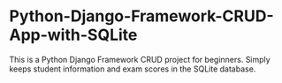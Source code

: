 # Python-Django-Framework-CRUD-App-with-SQLite
This is a Python Django Framework CRUD project for beginners. Simply keeps student information and exam scores in the SQLite database.
